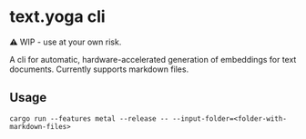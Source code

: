 # text.yoga cli

⚠️ WIP - use at your own risk.

A cli for automatic, hardware-accelerated generation of embeddings for text documents. Currently supports markdown files.

## Usage

```
cargo run --features metal --release -- --input-folder=<folder-with-markdown-files>
```
